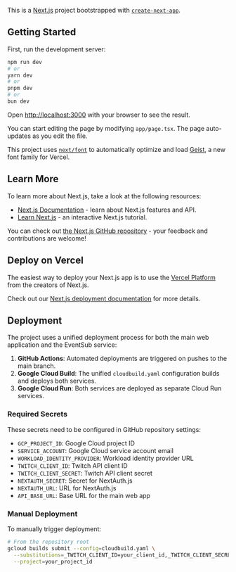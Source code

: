 This is a [Next.js](https://nextjs.org) project bootstrapped with [`create-next-app`](https://nextjs.org/docs/app/api-reference/cli/create-next-app).

## Getting Started

First, run the development server:

```bash
npm run dev
# or
yarn dev
# or
pnpm dev
# or
bun dev
```

Open [http://localhost:3000](http://localhost:3000) with your browser to see the result.

You can start editing the page by modifying `app/page.tsx`. The page auto-updates as you edit the file.

This project uses [`next/font`](https://nextjs.org/docs/app/building-your-application/optimizing/fonts) to automatically optimize and load [Geist](https://vercel.com/font), a new font family for Vercel.

## Learn More

To learn more about Next.js, take a look at the following resources:

- [Next.js Documentation](https://nextjs.org/docs) - learn about Next.js features and API.
- [Learn Next.js](https://nextjs.org/learn) - an interactive Next.js tutorial.

You can check out [the Next.js GitHub repository](https://github.com/vercel/next.js) - your feedback and contributions are welcome!

## Deploy on Vercel

The easiest way to deploy your Next.js app is to use the [Vercel Platform](https://vercel.com/new?utm_medium=default-template&filter=next.js&utm_source=create-next-app&utm_campaign=create-next-app-readme) from the creators of Next.js.

Check out our [Next.js deployment documentation](https://nextjs.org/docs/app/building-your-application/deploying) for more details.

## Deployment

The project uses a unified deployment process for both the main web application and the EventSub service:

1. **GitHub Actions**: Automated deployments are triggered on pushes to the main branch.
2. **Google Cloud Build**: The unified `cloudbuild.yaml` configuration builds and deploys both services.
3. **Google Cloud Run**: Both services are deployed as separate Cloud Run services.

### Required Secrets

These secrets need to be configured in GitHub repository settings:

- `GCP_PROJECT_ID`: Google Cloud project ID
- `SERVICE_ACCOUNT`: Google Cloud service account email
- `WORKLOAD_IDENTITY_PROVIDER`: Workload identity provider URL
- `TWITCH_CLIENT_ID`: Twitch API client ID
- `TWITCH_CLIENT_SECRET`: Twitch API client secret
- `NEXTAUTH_SECRET`: Secret for NextAuth.js
- `NEXTAUTH_URL`: URL for NextAuth.js
- `API_BASE_URL`: Base URL for the main web app

### Manual Deployment

To manually trigger deployment:

```bash
# From the repository root
gcloud builds submit --config=cloudbuild.yaml \
  --substitutions=_TWITCH_CLIENT_ID=your_client_id,_TWITCH_CLIENT_SECRET=your_client_secret,_NEXTAUTH_SECRET=your_secret,_NEXTAUTH_URL=your_url,_API_BASE_URL=your_base_url \
  --project=your_project_id
```

